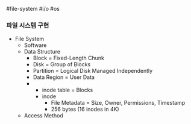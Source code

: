 #file-system #i/o #os 
### 파일 시스템 구현

* File System
	* Software
	* Data Structure
		* Block = Fixed-Length Chunk
		* Disk = Group of Blocks
		* Partition = Logical Disk Managed Independently
		* Data Region = User Data
		* 
			* inode table = Blocks
			* inode
				* File Metadata = Size, Owner, Permissions, Timestamp
				* 256 bytes (16 inodes in 4K)
	* Access Method